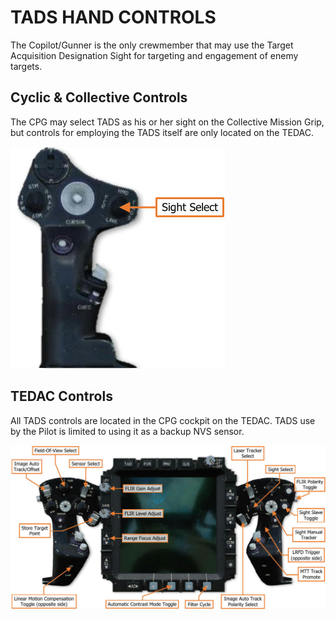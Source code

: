 # TADS HAND CONTROLS

The Copilot/Gunner is the only crewmember that may use the Target Acquisition Designation Sight for targeting
and engagement of enemy targets.



## Cyclic & Collective Controls

The CPG may select TADS as his or her sight on the Collective Mission
Grip, but controls for employing the TADS itself are only located on the
TEDAC.

![CPG crewstation only](img/img-339-1-screen.jpg)



## TEDAC Controls

All TADS controls are located in the CPG cockpit on the TEDAC. TADS use by the Pilot is limited to using it as a
backup NVS sensor.

![](img/img-339-2-screen.jpg)

